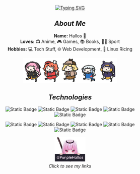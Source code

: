 <div align="center">

[![Typing SVG](https://readme-typing-svg.demolab.com?font=Fira+Code&duration=3000&color=F4C9DC&center=true&vCenter=true&multiline=true&repeat=false&random=false&width=435&height=100&lines=Yahallo+~+Welcome+to+my+github+%F0%9F%8C%9F)](https://git.io/typing-svg)
## *About Me*

**Name:** Hallos 👋  
**Loves:** 📺 Anime, 🎮 Games, 📚 Books, 🏃‍♂️ Sport  
**Hobbies:** 💻 Tech Stuff, 🌐 Web Development, 🐧 Linux Ricing 

<p align="center">
  <img src="https://raw.githubusercontent.com/PurpleHallos/PurpleHallos/main/assets/parade.webp" width="300px" alt="Parade"/>
</p>

## ***Technologies***

![Static Badge](https://img.shields.io/badge/HTML5-%23E34F26?style=flat&logo=html5&logoColor=white)
![Static Badge](https://img.shields.io/badge/CSS3-%231572B6?style=flat&logo=css3&logoColor=white)
![Static Badge](https://img.shields.io/badge/JavaScript-%23F7DF1E?style=flat&logo=javascript&logoColor=black)
![Static Badge](https://img.shields.io/badge/Wordpress-%2321759B?style=flat&logo=wordpress)
![Static Badge](https://img.shields.io/badge/Hugo-%23FF4088?style=flat&logo=hugo&logoColor=white)

![Static Badge](https://img.shields.io/badge/Github-%23181717?style=flat&logo=github)
![Static Badge](https://img.shields.io/badge/Ansible-%23EE0000?style=flat&logo=ansible)
![Static Badge](https://img.shields.io/badge/Linux-%23FCC624?style=flat&logo=linux&logoColor=black)
![Static Badge](https://img.shields.io/badge/virtualbox-%23183A61?style=flat&logo=virtualbox&logoColor=white)
![Static Badge](https://img.shields.io/badge/Docker-%232496ED?style=flat&logo=docker&logoColor=white)





<p align="center">
  <a href="#https://links.purpleyard.xyz/">
    <img src="https://raw.githubusercontent.com/PurpleHallos/PurpleHallos/main/assets/username.png" width="20%" alt="Username"/>
  </a>
  <br>
  <em>Click to see my links</em>
</p>


</div>
